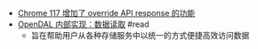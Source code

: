 - [Chrome 117 增加了 override API response 的功能](https://developer.chrome.com/blog/new-in-devtools-117/#overrides)
- [OpenDAL 内部实现：数据读取](https://xuanwo.io/2023/02-how-opendal-read-data/) #read
	- 旨在帮助用户从各种存储服务中以统一的方式便捷高效访问数据